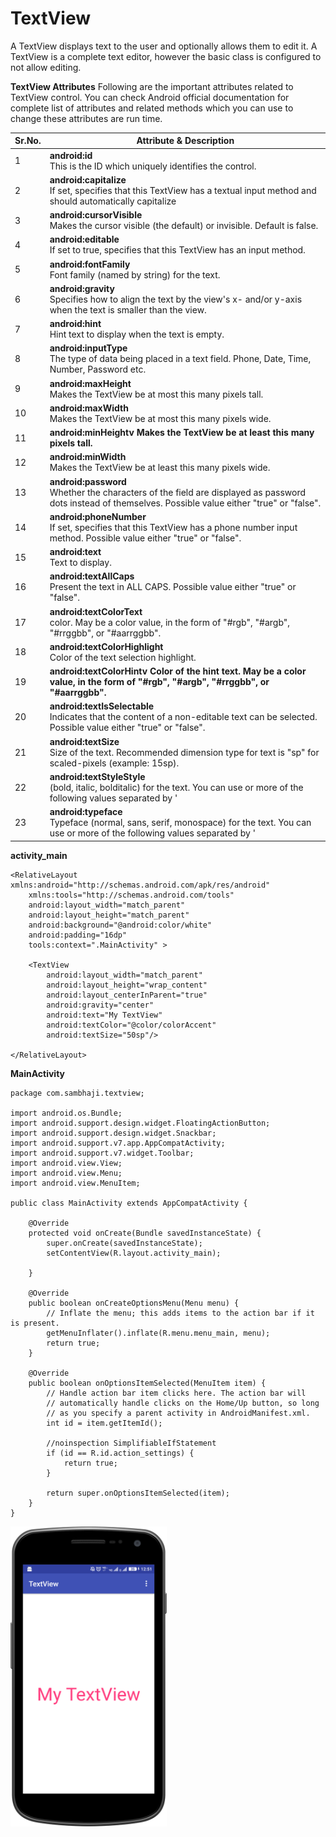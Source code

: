 # TextView
A TextView displays text to the user and optionally allows them to edit it. A TextView is a complete text editor, however the basic class is configured to not allow editing.

**TextView Attributes**
Following are the important attributes related to TextView control. You can check Android official documentation for complete list of attributes and related methods which you can use to change these attributes are run time.

Sr.No.	| Attribute & Description
------------ | -------------
1	| <b>android:id </b><br>This is the ID which uniquely identifies the control.
2	| <b>android:capitalize</b><br> If set, specifies that this TextView has a textual input method and should automatically capitalize 
3	| <b>android:cursorVisible</b><br> Makes the cursor visible (the default) or invisible. Default is false.
4	| <b>android:editable</b><br> If set to true, specifies that this TextView has an input method.
5	| <b>android:fontFamily</b><br> Font family (named by string) for the text.
6	| <b>android:gravity</b><br> Specifies how to align the text by the view's x- and/or y-axis when the text is smaller than the view.
7	| <b>android:hint</b><br> Hint text to display when the text is empty.
8	| <b>android:inputType</b><br> The type of data being placed in a text field. Phone, Date, Time, Number, Password etc.
9	| <b>android:maxHeight</b><br> Makes the TextView be at most this many pixels tall.
10	| <b>android:maxWidth</b><br> Makes the TextView be at most this many pixels wide.
11	| <b>android:minHeightv Makes the TextView be at least this many pixels tall.
12	| <b>android:minWidth</b><br> Makes the TextView be at least this many pixels wide.
13	| <b>android:password</b><br> Whether the characters of the field are displayed as password dots instead of themselves. Possible value either "true" or "false".
14	| <b>android:phoneNumber</b><br> If set, specifies that this TextView has a phone number input method. Possible value either "true" or "false".
15	| <b>android:text</b><br> Text to display.
16	| <b>android:textAllCaps</b><br> Present the text in ALL CAPS. Possible value either "true" or "false".
17	| <b>android:textColorText</b><br> color. May be a color value, in the form of "#rgb", "#argb", "#rrggbb", or "#aarrggbb".
18	| <b>android:textColorHighlight</b><br> Color of the text selection highlight.
19	| <b>android:textColorHintv Color of the hint text. May be a color value, in the form of "#rgb", "#argb", "#rrggbb", or "#aarrggbb".
20	| <b>android:textIsSelectable</b><br> Indicates that the content of a non-editable text can be selected. Possible value either "true" or "false".
21	| <b>android:textSize</b><br> Size of the text. Recommended dimension type for text is "sp" for scaled-pixels (example: 15sp).
22	| <b>android:textStyleStyle</b><br> (bold, italic, bolditalic) for the text. You can use or more of the following values separated by '|'.
23	| <b>android:typeface</b><br> Typeface (normal, sans, serif, monospace) for the text. You can use or more of the following values separated by '|'.

**activity_main**
```
<RelativeLayout xmlns:android="http://schemas.android.com/apk/res/android"
    xmlns:tools="http://schemas.android.com/tools"
    android:layout_width="match_parent"
    android:layout_height="match_parent"
    android:background="@android:color/white"
    android:padding="16dp"
    tools:context=".MainActivity" >

    <TextView
        android:layout_width="match_parent"
        android:layout_height="wrap_content"
        android:layout_centerInParent="true"
        android:gravity="center"
        android:text="My TextView"
        android:textColor="@color/colorAccent"
        android:textSize="50sp"/>

</RelativeLayout>
```

**MainActivity**
```
package com.sambhaji.textview;

import android.os.Bundle;
import android.support.design.widget.FloatingActionButton;
import android.support.design.widget.Snackbar;
import android.support.v7.app.AppCompatActivity;
import android.support.v7.widget.Toolbar;
import android.view.View;
import android.view.Menu;
import android.view.MenuItem;

public class MainActivity extends AppCompatActivity {

    @Override
    protected void onCreate(Bundle savedInstanceState) {
        super.onCreate(savedInstanceState);
        setContentView(R.layout.activity_main);

    }

    @Override
    public boolean onCreateOptionsMenu(Menu menu) {
        // Inflate the menu; this adds items to the action bar if it is present.
        getMenuInflater().inflate(R.menu.menu_main, menu);
        return true;
    }

    @Override
    public boolean onOptionsItemSelected(MenuItem item) {
        // Handle action bar item clicks here. The action bar will
        // automatically handle clicks on the Home/Up button, so long
        // as you specify a parent activity in AndroidManifest.xml.
        int id = item.getItemId();

        //noinspection SimplifiableIfStatement
        if (id == R.id.action_settings) {
            return true;
        }

        return super.onOptionsItemSelected(item);
    }
}
```
<a href="url"><img src="https://github.com/sambhaji213/TextView/blob/master/screenshot/home.png" align="left" height="480" width="250"></a>
